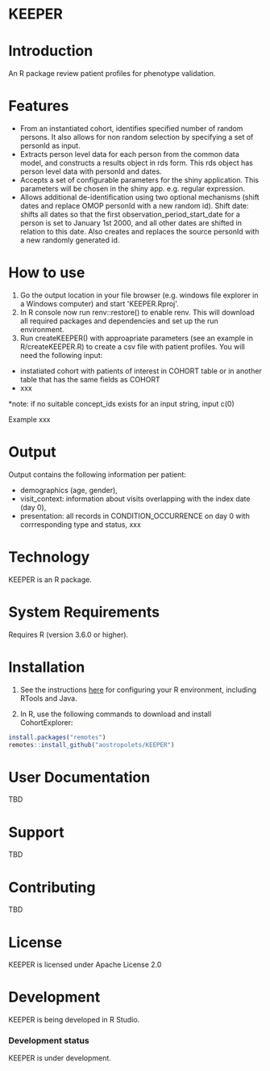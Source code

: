 KEEPER
==============
Introduction
============

An R package review patient profiles for phenotype validation. 


Features
========

- From an instantiated cohort, identifies specified number of random persons. It also allows for non random selection by specifying a set of personId as input.
- Extracts person level data for each person from the common data model, and constructs a results object in rds form. This rds object has person level data with personId and dates.
- Accepts a set of configurable parameters for the shiny application. This parameters will be chosen in the shiny app. e.g. regular expression.
- Allows additional de-identification using two optional mechanisms (shift dates and replace OMOP personId with a new random id). Shift date: shifts all dates so that the first observation_period_start_date for a person is set to January 1st 2000, and all other dates are shifted in relation to this date. Also creates and replaces the source personId with a new randomly generated id.


How to use
==========

1. Go the output location in your file browser (e.g. windows file explorer in a Windows computer) and start 'KEEPER.Rproj'.
2. In R console now run renv::restore() to enable renv. This will download all required packages and dependencies and set up the run environment. 
3. Run createKEEPER() with approapriate parameters (see an example in R/createKEEPER.R) to create a csv file with patient profiles. You will need the following input:

- instatiated cohort with patients of interest in COHORT table or in another table that has the same fields as COHORT
- xxx


*note: if no suitable concept_ids exists for an input string, input c(0)

Example xxx


Output
==========

Output contains the following information per patient:

- demographics (age, gender),
- visit_context: information about visits overlapping with the index date (day 0),
- presentation: all records in CONDITION_OCCURRENCE on day 0 with corrresponding type and status,
xxx


Technology
==========
KEEPER is an R package.

System Requirements
===================
Requires R (version 3.6.0 or higher). 

Installation
=============
1. See the instructions [here](https://ohdsi.github.io/Hades/rSetup.html) for configuring your R environment, including RTools and Java.

2. In R, use the following commands to download and install CohortExplorer:

  ```r
  install.packages("remotes")
  remotes::install_github("aostropolets/KEEPER")
  ```

User Documentation
==================
TBD

Support
=======
TBD

Contributing
============
TBD

License
=======
KEEPER is licensed under Apache License 2.0

Development
===========
KEEPER is being developed in R Studio.

### Development status

KEEPER is under development.
